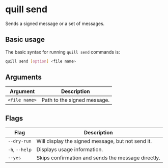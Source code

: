 # quill send

Sends a signed message or a set of messages.

## Basic usage

The basic syntax for running `quill send` commands is:

``` bash
quill send [option] <file name>
```

## Arguments

| Argument                 | Description                                     |
|----------------------|-------------------------------------------------|
| `<file name>`       | Path to the signed message. |

## Flags

| Flag                 | Description                                     |
|----------------------|-------------------------------------------------|
| `--dry-run` | Will display the signed message, but not send it. |
| `-h`, `--help`       | Displays usage information.                     |
| `--yes` | Skips confirmation and sends the message directly. |
